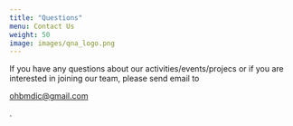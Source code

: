 ```yaml
---
title: "Questions"
menu: Contact Us
weight: 50
image: images/qna_logo.png
---
```


If you have any questions about our activities/events/projecs or if you are interested in joining our team, please send email to <p style="color:blue;">ohbmdic@gmail.com</p>.
